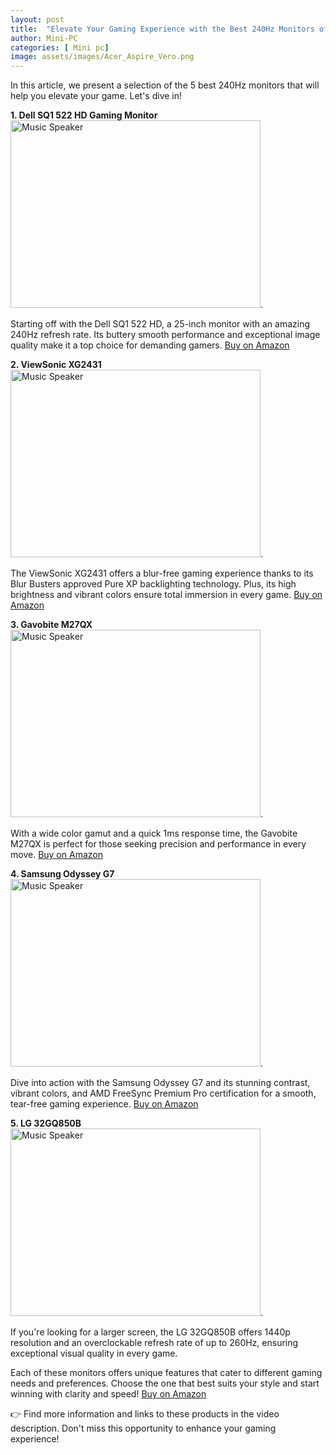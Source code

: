 ```yaml
---
layout: post
title:  "Elevate Your Gaming Experience with the Best 240Hz Monitors of 2022"
author: Mini-PC
categories: [ Mini pc]
image: assets/images/Acer_Aspire_Vero.png
--- 
```

In this article, we present a selection of the 5 best 240Hz monitors that will help you elevate your game. Let's dive in!

**1. Dell SQ1 522 HD Gaming Monitor**
<img src="https://m.media-amazon.com/images/I/81SlGrfncaL._AC_SL1500_.jpg" alt="Music Speaker" width="400" height="300">. 

Starting off with the Dell SQ1 522 HD, a 25-inch monitor with an amazing 240Hz refresh rate. Its buttery smooth performance and exceptional image quality make it a top choice for demanding gamers. [Buy on Amazon](https://amzn.to/49lAxrn)

**2. ViewSonic XG2431**
<img src="https://m.media-amazon.com/images/I/71Be0KO2m+L._AC_SL1500_.jpg" alt="Music Speaker" width="400" height="300">. 

The ViewSonic XG2431 offers a blur-free gaming experience thanks to its Blur Busters approved Pure XP backlighting technology. Plus, its high brightness and vibrant colors ensure total immersion in every game. [Buy on Amazon](https://amzn.to/3xp6nGJ)

**3. Gavobite M27QX**
<img src="https://m.media-amazon.com/images/I/61Iz-MPh6PL._AC_SL1500_.jpg" alt="Music Speaker" width="400" height="300">. 

With a wide color gamut and a quick 1ms response time, the Gavobite M27QX is perfect for those seeking precision and performance in every move. [Buy on Amazon](https://amzn.to/4cKxego)

**4. Samsung Odyssey G7**
<img src="https://m.media-amazon.com/images/I/61mGW-LbByL._AC_SL1000_.jpg" alt="Music Speaker" width="400" height="300">. 

Dive into action with the Samsung Odyssey G7 and its stunning contrast, vibrant colors, and AMD FreeSync Premium Pro certification for a smooth, tear-free gaming experience. [Buy on Amazon](https://amzn.to/4aKpx8m)

**5. LG 32GQ850B**
<img src="https://m.media-amazon.com/images/I/91HLjb33PXL._AC_SL1500_.jpg" alt="Music Speaker" width="400" height="300">. 

If you're looking for a larger screen, the LG 32GQ850B offers 1440p resolution and an overclockable refresh rate of up to 260Hz, ensuring exceptional visual quality in every game.

Each of these monitors offers unique features that cater to different gaming needs and preferences. Choose the one that best suits your style and start winning with clarity and speed! [Buy on Amazon](https://amzn.to/4cG1NUp)

👉 Find more information and links to these products in the video description. Don't miss this opportunity to enhance your gaming experience!

